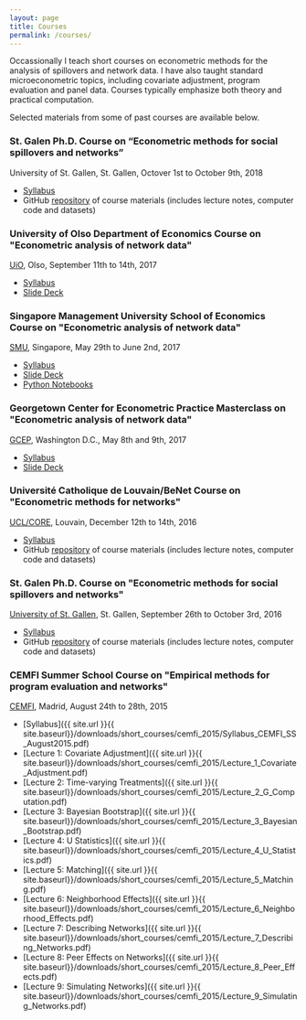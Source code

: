 ```yaml
---
layout: page
title: Courses
permalink: /courses/
---
```

Occassionally I teach short courses on econometric methods for the analysis of spillovers and network data. I have also taught standard microeconometric topics, including covariate adjustment, program evaluation and panel data. Courses typically emphasize both theory and practical computation.

Selected materials from some of past courses are available below.

### St. Galen Ph.D. Course on “Econometric methods for social spillovers and networks”
University of St. Gallen, St. Gallen, Octover 1st to October 9th, 2018

* [Syllabus](https://github.com/bryangraham/short_courses/blob/master/St_Gallen/2018/Syllabus_St_Gallen_Networks_Oct2018.pdf)
* GitHub [repository](https://github.com/bryangraham/short_courses/tree/master/St_Gallen/2018) of course materials (includes lecture notes, computer code and datasets)

### University of Olso Department of Economics Course on "Econometric analysis of network data"
[UiO](http://www.sv.uio.no/econ/english/), Olso, September 11th to 14th, 2017

* [Syllabus](https://github.com/bryangraham/short_courses/blob/master/Oslo/Syllabus_Olso_Networks_Sept2017.pdf)
* [Slide Deck](https://github.com/bryangraham/short_courses/tree/master/Oslo/Slides)

### Singapore Management University School of Economics Course on "Econometric analysis of network data"
[SMU](https://economics.smu.edu.sg), Singapore, May 29th to June 2nd, 2017

* [Syllabus](https://github.com/bryangraham/short_courses/blob/master/SMU_CUHK/Syllabus_SMU_Networks_May2017.pdf)
* [Slide Deck](https://github.com/bryangraham/short_courses/tree/master/SMU_CUHK/Slides)
* [Python Notebooks](https://github.com/bryangraham/short_courses/tree/master/SMU_CUHK/Notebooks)

### Georgetown Center for Econometric Practice Masterclass on "Econometric analysis of network data"
[GCEP](https://econ.georgetown.edu/gcep/masterclasses), Washington D.C., May 8th and 9th, 2017

* [Syllabus](https://github.com/bryangraham/short_courses/blob/master/GCEP/Syllabus_GCEP_Networks_May2017.pdf)
* [Slide Deck](https://github.com/bryangraham/short_courses/tree/master/GCEP/Lectures)

### Université Catholique de Louvain/BeNet Course on "Econometric methods for networks"
[UCL/CORE](https://be-net.github.io/2016/), Louvain, December 12th to 14th, 2016

* [Syllabus](https://github.com/bryangraham/short_courses/blob/master/CORE_Winter_School/Syllabus_CORE_Networks_Dec2016.pdf)
* GitHub [repository](https://github.com/bryangraham/short_courses/tree/master/CORE_Winter_School) of course materials (includes lecture notes, computer code and datasets)

### St. Galen Ph.D. Course on "Econometric methods for social spillovers and networks"
[University of St. Gallen](http://www.sew.unisg.ch/en), St. Gallen, September 26th to October 3rd, 2016

* [Syllabus](https://github.com/bryangraham/short_courses/blob/master/St_Gallen/2016/Syllabus/Syllabus_St_Gallen_Networks_Sept2016.pdf)
* GitHub [repository](https://github.com/bryangraham/short_courses/tree/master/St_Gallen/2016) of course materials (includes lecture notes, computer code and datasets)

### CEMFI Summer School Course on "Empirical methods for program evaluation and networks"
[CEMFI](http://www.cemfi.es/), Madrid, August 24th to 28th, 2015

* [Syllabus]({{ site.url }}{{ site.baseurl}}/downloads/short_courses/cemfi_2015/Syllabus_CEMFI_SS_August2015.pdf)
* [Lecture 1: Covariate Adjustment]({{ site.url }}{{ site.baseurl}}/downloads/short_courses/cemfi_2015/Lecture_1_Covariate_Adjustment.pdf)
* [Lecture 2: Time-varying Treatments]({{ site.url }}{{ site.baseurl}}/downloads/short_courses/cemfi_2015/Lecture_2_G_Computation.pdf)
* [Lecture 3: Bayesian Bootstrap]({{ site.url }}{{ site.baseurl}}/downloads/short_courses/cemfi_2015/Lecture_3_Bayesian_Bootstrap.pdf)
* [Lecture 4: U Statistics]({{ site.url }}{{ site.baseurl}}/downloads/short_courses/cemfi_2015/Lecture_4_U_Statistics.pdf)
* [Lecture 5: Matching]({{ site.url }}{{ site.baseurl}}/downloads/short_courses/cemfi_2015/Lecture_5_Matching.pdf)
* [Lecture 6: Neighborhood Effects]({{ site.url }}{{ site.baseurl}}/downloads/short_courses/cemfi_2015/Lecture_6_Neighborhood_Effects.pdf)
* [Lecture 7: Describing Networks]({{ site.url }}{{ site.baseurl}}/downloads/short_courses/cemfi_2015/Lecture_7_Describing_Networks.pdf)
* [Lecture 8: Peer Effects on Networks]({{ site.url }}{{ site.baseurl}}/downloads/short_courses/cemfi_2015/Lecture_8_Peer_Effects.pdf)
* [Lecture 9: Simulating Networks]({{ site.url }}{{ site.baseurl}}/downloads/short_courses/cemfi_2015/Lecture_9_Simulating_Networks.pdf)


